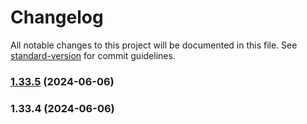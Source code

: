# Changelog

All notable changes to this project will be documented in this file. See [standard-version](https://github.com/conventional-changelog/standard-version) for commit guidelines.

### [1.33.5](https://github.com/gpmagvs/AGV_UI/compare/v1.33.4...v1.33.5) (2024-06-06)

### 1.33.4 (2024-06-06)
